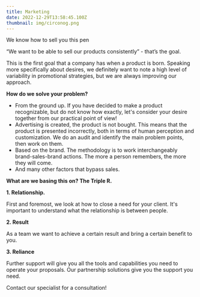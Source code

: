 ```yaml
---
title: Marketing
date: 2022-12-29T13:58:45.100Z
thumbnail: img/circonog.png
---
```

We know how to sell you this pen



“We want to be able to sell our products consistently” - that’s the goal.



This is the first goal that a company has when a product is born. Speaking more specifically about desires, we definitely want to note a high level of variability in promotional strategies, but we are always improving our approach. 



**How do we solve your problem?**



* From the ground up. If you have decided to make a product recognizable, but do not know how exactly, let's consider your desire together from our practical point of view!
* Advertising is created, the product is not bought. This means that the product is presented incorrectly, both in terms of human perception and customization. We do an audit and identify the main problem points, then work on them. 
* Based on the brand. The methodology is to work interchangeably brand-sales-brand actions. The more a person remembers, the more they will come. 
* And many other factors that bypass sales.



**What are we basing this on? The Triple R.**



**1. Relationship.** 

First and foremost, we look at how to close a need for your client. It's important to understand what the relationship is between people. 



**2. Result**

As a team we want to achieve a certain result and bring a certain benefit to you.



**3. Reliance**

Further support will give you all the tools and capabilities you need to operate your proposals. Our partnership solutions give you the support you need.



Contact our specialist for a consultation!
